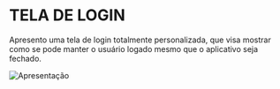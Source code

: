 # TELA DE LOGIN

Apresento uma tela de login totalmente personalizada, que visa mostrar como se pode manter o usuário logado mesmo que o aplicativo seja fechado.


<img src="/LeonardoooCruzzz/login-flutter/assets/gif/apresentacao" alt="Apresentação" style="max-width:100%;">
